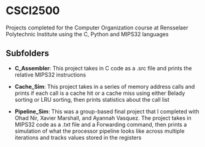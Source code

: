 # CSCI2500

Projects completed for the Computer Organization course at Rensselaer Polytechnic Institute using the C, Python and MIPS32 languages

## Subfolders

- **C_Assembler**: This project takes in C code as a .src file and prints the relative MIPS32 instructions

- **Cache_Sim**: This project takes in a series of memory address calls and prints if each call is a cache hit or a cache miss using either Belady sorting or LRU sorting, then prints statistics about the call list

- **Pipeline_Sim**: This was a group-based final project that I completed with Ohad Nir, Xavier Marshall, and Ayannah Vasquez. The project takes in MIPS32 code as a .txt file and a Forwarding command, then prints a simulation of what the processor pipeline looks like across multiple iterations and tracks values stored in the registers

